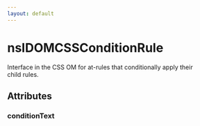 ```yaml
---
layout: default
---
```


# nsIDOMCSSConditionRule #
  
Interface in the CSS OM for at-rules that conditionally apply their  
child rules.  
  

## Attributes ##

### conditionText ###
